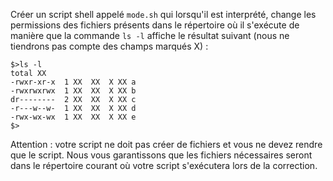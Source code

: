 Créer un script shell appelé `mode.sh` qui lorsqu'il est interprété, change les permissions des fichiers présents dans le répertoire où il s'exécute de manière que la commande `ls -l` affiche le résultat suivant (nous ne tiendrons pas compte des champs marqués X) :


```shell
$>ls -l
total XX
-rwxr-xr-x  1 XX  XX  X XX a
-rwxrwxrwx  1 XX  XX  X XX b
dr--------  2 XX  XX  X XX c
-r---w--w-  1 XX  XX  X XX d
-rwx-wx-wx  1 XX  XX  X XX e
$>
```


Attention : votre script ne doit pas créer de fichiers et vous ne devez rendre que le script. Nous vous garantissons que les fichiers nécessaires seront dans le répertoire courant où votre script s'exécutera lors de la correction.